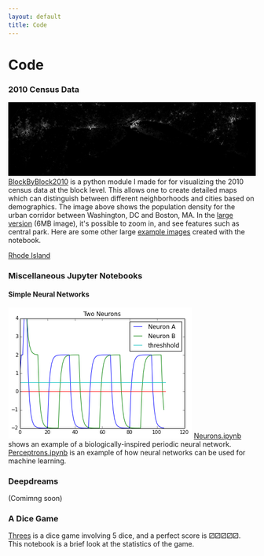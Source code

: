 ```yaml
---
layout: default
title: Code
---
```


# Code

### 2010 Census Data
![Eastern Seaboard](https://raw.githubusercontent.com/patmarks/Ipython-Notebooks/master/census/examples/boswash%20small.png)
[BlockByBlock2010](http://nbviewer.ipython.org/github/patmarks/blockbyblock2010/blob/master/blockbyblock2010%20examples.ipynb) is a python module I made for for visualizing the 2010 census data at the block level. This allows one to create detailed maps which can distinguish between different neighborhoods and cities based on demographics. The image above shows the population density for the urban corridor between Washington, DC and Boston, MA. In the [large version](https://github.com/patmarks/Ipython-Notebooks/raw/master/census/examples/boswash%20large.png) (6MB image), it's possible to zoom in, and see features such as central park. Here are some other large [example images](https://github.com/patmarks/blockbyblock2010/tree/master/examples) created with the notebook.

[Rhode Island](https://raw.githubusercontent.com/patmarks/blockbyblock2010/master/examples/Rhode%20Island.png)


### Miscellaneous Jupyter Notebooks

#### Simple Neural Networks
![Network example](https://raw.githubusercontent.com/patmarks/Ipython-Notebooks/master/neurons/two%20neurons.png)
[Neurons.ipynb](http://nbviewer.ipython.org/github/patmarks/Ipython-Notebooks/blob/master/neurons/Neurons.ipynb) shows an example of a biologically-inspired periodic neural network. [Perceptrons.ipynb](http://nbviewer.ipython.org/github/patmarks/Ipython-Notebooks/blob/master/neurons/Perceptrons.ipynb) is an example of how neural networks can be used for machine learning. 

### Deepdreams
(Comimng soon)

### A Dice Game
[Threes](http://nbviewer.ipython.org/github/patmarks/Ipython-Notebooks/blob/master/dice/Threes.ipynb) is a dice game involving 5 dice, and a perfect score is ⚂⚂⚂⚂⚂. This notebook is a brief look at the statistics of the game.

